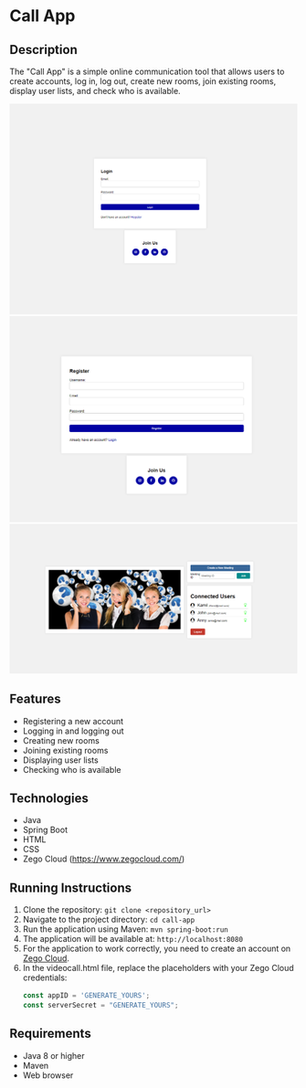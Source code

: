 # Call App

## Description
The "Call App" is a simple online communication tool that allows users to create accounts, log in, log out, create new rooms, join existing rooms, display user lists, and check who is available.


![Screenshot_1.png](src/main/resources/static/assets/Screenshot_1.png)
![Screenshot_2.png](src/main/resources/static/assets/Screenshot_2.png)
![Screenshot_3.png](src/main/resources/static/assets/Screenshot_3.png)

## Features
- Registering a new account
- Logging in and logging out
- Creating new rooms
- Joining existing rooms
- Displaying user lists
- Checking who is available

## Technologies
- Java
- Spring Boot
- HTML
- CSS
- Zego Cloud (https://www.zegocloud.com/)

## Running Instructions
1. Clone the repository: `git clone <repository_url>`
2. Navigate to the project directory: `cd call-app`
3. Run the application using Maven: `mvn spring-boot:run`
4. The application will be available at: `http://localhost:8080`
5. For the application to work correctly, you need to create an account on [Zego Cloud](https://www.zegocloud.com/).
6. In the videocall.html file, replace the placeholders with your Zego Cloud credentials:
   ```javascript
   const appID = 'GENERATE_YOURS';
   const serverSecret = "GENERATE_YOURS";

## Requirements
- Java 8 or higher
- Maven
- Web browser